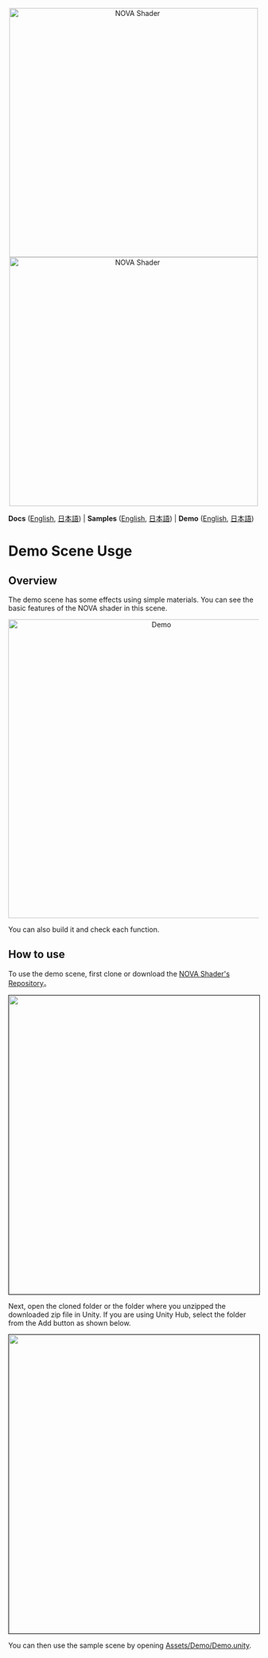 <p align="center">
  <img width=500 src="https://user-images.githubusercontent.com/47441314/144776407-7ea24e22-2fe0-437e-b7e3-787963fd6f19.png#gh-dark-mode-only" alt="NOVA Shader">
  <img width=500 src="https://user-images.githubusercontent.com/47441314/142821815-7d838ac4-ff18-4025-b60f-0d22ad538f50.png#gh-light-mode-only" alt="NOVA Shader">
</p>

**Docs** ([English](README.md), [日本語](README_JA.md))
| **Samples** ([English](Assets/Samples/README.md), [日本語](Assets/Samples/README_JA.md))
| **Demo** ([English](Assets/Demo/README.md), [日本語](Assets/Demo/README_JA.md))

# Demo Scene Usge

## Overview
The demo scene has some effects using simple materials.
You can see the basic features of the NOVA shader in this scene.

<p align="center">
  <img width=600 src="https://user-images.githubusercontent.com/47441314/144198016-b013db70-f970-4d23-8f09-b8c0bdfec069.gif" alt="Demo">
</p>

You can also build it and check each function.

## How to use
To use the demo scene, first clone or download the [NOVA Shader's Repository](https://github.com/CyberAgentGameEntertainment/NovaShader)。

<p align="center">
  <img width=600 border="1" src="https://user-images.githubusercontent.com/47441314/144380491-24360afe-d946-44ef-905d-3d35dd0f2548.png">
</p>

Next, open the cloned folder or the folder where you unzipped the downloaded zip file in Unity.
If you are using Unity Hub, select the folder from the Add button as shown below.

<p align="center">
  <img width=600 border="1" src="https://user-images.githubusercontent.com/47441314/144381447-b68eaabc-4332-4f49-91c0-992169df1afd.png">
</p>

You can then use the sample scene by opening [Assets/Demo/Demo.unity](Assets/Demo/Demo.unity).
